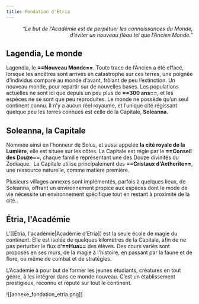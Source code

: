 ```yaml
---
title: Fondation d'Étria
---
```


<i style="text-align: right;display:block;">“Le but de l’Académie est de perpétuer les connaissances du Monde, d’éviter un nouveau fléau tel que l’Ancien Monde.”</i>

## Lagendia, Le monde

Lagendia, le **==Nouveau Monde==**. Toute trace de l’Ancien a été effacé, lorsque les ancêtres sont arrivés en catastrophe sur ces terres, une poignée d’individus comparé au monde d’avant, frôlant de peu l’extinction. Un nouveau monde, pour repartir sur de nouvelles bases.
Les populations actuelles ne sont ici que depuis un peu plus de **==300 ans==**, et les espèces ne se sont que peu reproduites. Le monde ne possède qu’un seul continent connu. Il n'y a aucun réel royaume, et l’unique cité régissant quelque peu les terres connues est celle de la Capitale, **Soleanna**.

## Soleanna, la Capitale

Nommée ainsi en l’honneur de Solus, et aussi appelée **la cité royale de la Lumière**, elle est située sur les côtes. La Capitale est régie par le **==Conseil des Douze==**, chaque famille représentant une des Douze divinités du Zodiaque. 
La Capitale utilise principalement des **==Cristaux d'Aetherite==**, une ressource naturelle, comme matière première.

Plusieurs villages annexes sont implémentés, parfois à quelques lieux, de Soleanna, offrant un environnement propice aux espèces dont le mode de vie nécessite un environnement spécifique tout en restant à proximité de la cité..

## Étria, l'Académie

L’[[Étria, l'académie|Académie d’Etria]] est la seule école de magie du continent. Elle est isolée de quelques kilomètres de la Capitale, afin de ne pas perturber le flux d’**==Hua==** des élèves. Des cours variés sont proposés en ses murs, de la magie à l'histoire, en passant par la faune et de flore, ou même de combat et de stratégies. 

L’Académie à pour but de former les jeunes étudiants, créatures en tout genre, à les intégrer dans ce monde nouveau. C’est un établissement prestigieux, reconnu et réputé sur tout le continent.

<div markdown="1" class="center"> ![[annexe_fondation_etria.png]] </div>